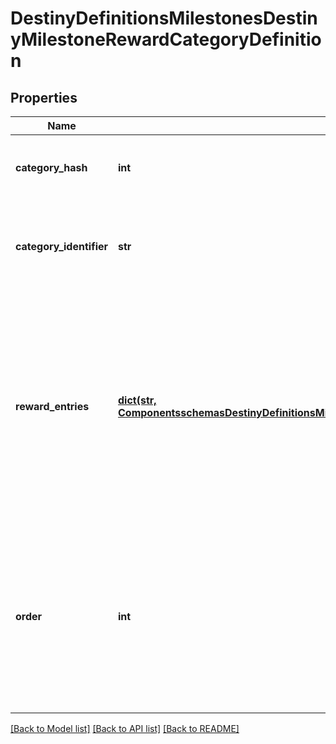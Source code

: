 # DestinyDefinitionsMilestonesDestinyMilestoneRewardCategoryDefinition

## Properties
Name | Type | Description | Notes
------------ | ------------- | ------------- | -------------
**category_hash** | **int** | Identifies the reward category.  Only guaranteed unique within this specific component! | [optional] 
**category_identifier** | **str** | The string identifier for the category, if you want to use it for some end.  Guaranteed uniquewithin the specific component. | [optional] 
**reward_entries** | [**dict(str, ComponentsschemasDestinyDefinitionsMilestonesDestinyMilestoneRewardEntryDefinition)**](ComponentsschemasDestinyDefinitionsMilestonesDestinyMilestoneRewardEntryDefinition.md) | If this milestone can provide rewards, this will define the setsof rewards that can be earned, the conditions under which they can be acquired,internal data that we&#39;ll use at runtime to determine whether you&#39;vealready earned or redeemed this set of rewards,and the category that this reward should be placed under. | [optional] 
**order** | **int** | If you want to use BNet&#39;s recommended order for rendering categories programmatically,use this value and compare it to other categories to determine the order in whichthey should be rendered.  I don&#39;t feel great about putting this here, I won&#39;t lie. | [optional] 

[[Back to Model list]](../README.md#documentation-for-models) [[Back to API list]](../README.md#documentation-for-api-endpoints) [[Back to README]](../README.md)


